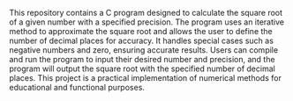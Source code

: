 This repository contains a C program designed to calculate the square root of a given number with a specified precision. The program uses an iterative method to approximate the square root and allows the user to define the number of decimal places for accuracy. It handles special cases such as negative numbers and zero, ensuring accurate results. Users can compile and run the program to input their desired number and precision, and the program will output the square root with the specified number of decimal places. This project is a practical implementation of numerical methods for educational and functional purposes.

